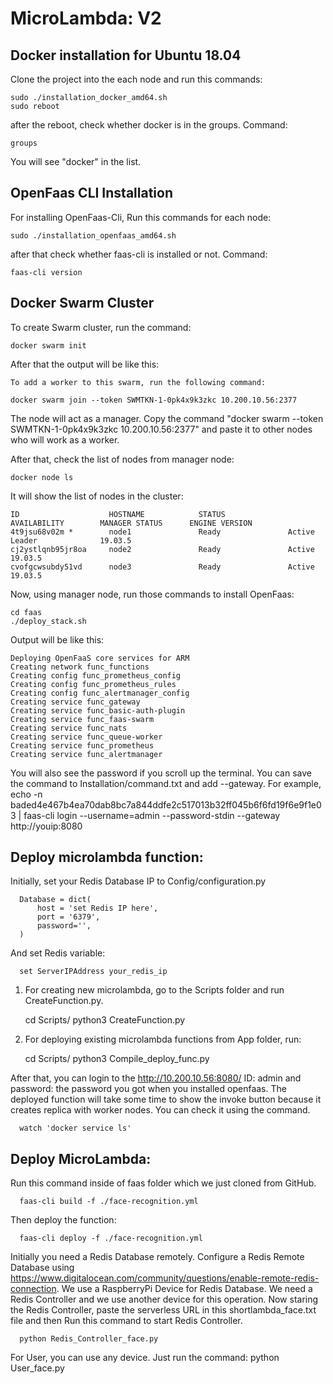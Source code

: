 # MicroLambda: V2

## Docker installation for Ubuntu 18.04
Clone the project into the each node and run this commands:

    sudo ./installation_docker_amd64.sh
    sudo reboot

after the reboot, check whether docker is in the groups. Command:

    groups

You will see "docker" in the list.

## OpenFaas CLI Installation
For installing OpenFaas-Cli, Run this commands for each node:

    sudo ./installation_openfaas_amd64.sh

after that check whether faas-cli is installed or not. Command:

    faas-cli version

## Docker Swarm Cluster
To create Swarm cluster, run the command:

    docker swarm init

After that the output will be like this:

    To add a worker to this swarm, run the following command:

    docker swarm join --token SWMTKN-1-0pk4x9k3zkc 10.200.10.56:2377

The node will act as a manager. Copy the command "docker swarm --token SWMTKN-1-0pk4x9k3zkc 10.200.10.56:2377" and paste it to other nodes who will work as a worker.

After that, check the list of nodes from manager node:

    docker node ls
It will show the list of nodes in the cluster:

    ID                    HOSTNAME            STATUS              AVAILABILITY        MANAGER STATUS      ENGINE VERSION
    4t9jsu68v02m *        node1               Ready               Active              Leader              19.03.5
    cj2ystlqnb95jr8oa     node2               Ready               Active                                  19.03.5
    cvofgcwsubdy51vd      node3               Ready               Active                                  19.03.5

Now, using manager node, run those commands to install OpenFaas:

    cd faas
    ./deploy_stack.sh

Output will be like this:

    Deploying OpenFaaS core services for ARM
    Creating network func_functions
    Creating config func_prometheus_config
    Creating config func_prometheus_rules
    Creating config func_alertmanager_config
    Creating service func_gateway
    Creating service func_basic-auth-plugin
    Creating service func_faas-swarm
    Creating service func_nats
    Creating service func_queue-worker
    Creating service func_prometheus
    Creating service func_alertmanager

You will also see the password if you scroll up the terminal. You can save the command to Installation/command.txt and add --gateway. For example,
    echo -n baded4e467b4ea70dab8bc7a844ddfe2c517013b32ff045b6f6fd19f6e9f1e03 | faas-cli login --username=admin --password-stdin --gateway http://youip:8080


## Deploy microlambda function:

<!-- Raspberry Pi uses ARM architecture which is different from other PC (In general, other PC uses x86_64 architecture). So, when you create a function in Node or Python you need to add a suffix of -armhf to use a special Docker image for the Raspberry Pi. Run this command inside of faas folder which we just cloned from GitHub. -->
Initially, set your Redis Database IP to Config/configuration.py

      Database = dict(
          host = 'set Redis IP here',
          port = '6379',
          password='',
      )
And set Redis variable:


      set ServerIPAddress your_redis_ip

1. For creating new microlambda, go to the Scripts folder and run CreateFunction.py.

      cd Scripts/
      python3 CreateFunction.py

2. For deploying existing microlambda functions from App folder, run:

      cd Scripts/
      python3 Compile_deploy_func.py

<!-- First, we need to modify the python-hello.yml and stack_arm.yml (As we are using Raspberry Pi) and replace "localhost" / "127.0.0.1" with the ip address of the manager node. Now, you can change the code in "python-hello" folder and change "handler.py". Then build the code using this command:

      faas-cli build -f ./python-hello.yml

To verify the credentials, run the command with your password and manager ip:

      echo"password" | faas-cli login --password-stdin --gateway http://10.200.10.56:8080/

Then deploy the function:

      faas-cli deploy -f ./python-hello.yml -->

After that, you can login to the http://10.200.10.56:8080/ ID: admin and password: the password you got when you installed openfaas. The deployed function will take some time to show the invoke button because it creates replica with worker nodes. You can check it using the command.

      watch 'docker service ls'


## Deploy MicroLambda:

Run this command inside of faas folder which we just cloned from GitHub.

      faas-cli build -f ./face-recognition.yml

Then deploy the function:

      faas-cli deploy -f ./face-recognition.yml


Initially you need a Redis Database remotely. Configure a Redis Remote Database using https://www.digitalocean.com/community/questions/enable-remote-redis-connection. We use a RaspberryPi Device for Redis Database. We need a Redis Controller and we use another device for this operation. Now staring the Redis Controller, paste the serverless URL in this shortlambda_face.txt file and then Run this command to start Redis Controller.

      python Redis_Controller_face.py

For User, you can use any device. Just run the command:
      python User_face.py
